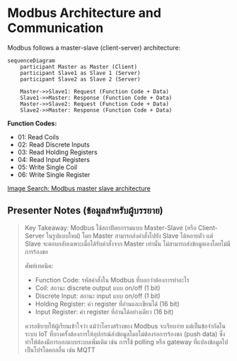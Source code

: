 # Modbus Architecture and Communication

Modbus follows a master-slave (client-server) architecture:

```mermaid
sequenceDiagram
    participant Master as Master (Client)
    participant Slave1 as Slave 1 (Server)
    participant Slave2 as Slave 2 (Server)
    
    Master->>Slave1: Request (Function Code + Data)
    Slave1->>Master: Response (Function Code + Data)
    Master->>Slave2: Request (Function Code + Data)
    Slave2->>Master: Response (Function Code + Data)
```

**Function Codes:**
- 01: Read Coils
- 02: Read Discrete Inputs
- 03: Read Holding Registers
- 04: Read Input Registers
- 05: Write Single Coil
- 06: Write Single Register

[Image Search: Modbus master slave architecture](https://www.google.com/search?q=Modbus+master+slave+architecture&tbm=isch)

## Presenter Notes (ข้อมูลสำหรับผู้บรรยาย)

> Key Takeaway: Modbus ใช้สถาปัตยกรรมแบบ Master-Slave (หรือ Client-Server ในรูปแบบใหม่) โดย Master สามารถส่งคำสั่งไปยัง Slave ได้หลายตัว แต่ Slave จะตอบกลับเฉพาะเมื่อได้รับคำสั่งจาก Master เท่านั้น ไม่สามารถส่งข้อมูลเองโดยไม่มีการร้องขอ
> 
> ศัพท์เทคนิค:
> - Function Code: รหัสคำสั่งใน Modbus ที่บอกว่าต้องการทำอะไร
> - Coil: สถานะ discrete output แบบ on/off (1 bit)
> - Discrete Input: สถานะ input แบบ on/off (1 bit)
> - Holding Register: ค่า register ที่อ่านและเขียนได้ (16 bit)
> - Input Register: ค่า register ที่อ่านได้อย่างเดียว (16 bit)
> 
> ควรอธิบายให้ผู้เรียนเข้าใจว่า แม้ว่าโครงสร้างของ Modbus จะเรียบง่าย แต่เป็นข้อจำกัดในระบบ IoT ที่บางครั้งต้องการให้อุปกรณ์ส่งข้อมูลโดยไม่ต้องรอการร้องขอ (push data) ซึ่งทำให้ต้องมีการออกแบบระบบเพิ่มเติม เช่น การใช้ polling หรือ gateway ที่แปลงข้อมูลไปเป็นโปรโตคอลอื่น เช่น MQTT
